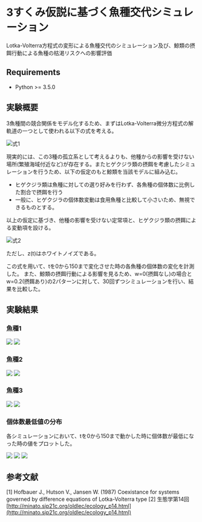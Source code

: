 # 3すくみ仮説に基づく魚種交代シミュレーション

Lotka-Volterra方程式の変形による魚種交代のシミュレーション及び、鯨類の摂餌行動による魚種の枯渇リスクへの影響評価

## Requirements

- Python >= 3.5.0

## 実験概要

3魚種間の競合関係をモデル化するため、まずはLotka-Volterra微分方程式の解軌道の一つとして使われる以下の式を考える。

![式1](./images/0.png)

現実的には、この3種の孤立系として考えるよりも、他種からの影響を受けない場所(繁殖海域付近など)が存在する。またヒゲクジラ類の摂餌を考慮したシミュレーションを行うため、以下の仮定のもと鯨類を当該モデルに組み込む。

- ヒゲクジラ類は魚種に対しての選り好みを行わず、各魚種の個体数に比例した割合で摂餌を行う
- 一般に、ヒゲクジラの個体数変動は食用魚種と比較して小さいため、無視できるものとする。

以上の仮定に基づき、他種の影響を受けない定常項と、ヒゲクジラ類の摂餌による変動項を設ける。

![式2](./images/1.png)

ただし、z(t)はホワイトノイズである。

この式を用いて、tを0から150まで変化させた時の各魚種の個体数の変化を計測した。
また、鯨類の摂餌行動による影響を見るため、w=0(摂餌なし)の場合とw=0.2(摂餌あり)の2パターンに対して、30回ずつシミュレーションを行い、結果を比較した。

## 実験結果

### 魚種1

![](./images/0/alpha_merged_0.png)
![](./images/1/alpha_merged_0.png)

### 魚種2

![](./images/0/alpha_merged_1.png)
![](./images/1/alpha_merged_1.png)

### 魚種3

![](./images/0/alpha_merged_2.png)
![](./images/1/alpha_merged_2.png)

### 個体数最低値の分布

各シミュレーションにおいて、tを0から150まで動かした時に個体数が最低になった時の値をプロットした。

![](./images/compare_results/compare_0.png)
![](./images/compare_results/compare_1.png)
![](./images/compare_results/compare_2.png)


## 参考文献

[1] Hofbauer J., Hutson V., Jansen W. (1987) Coexistance for systems governed by difference equations of Lotka-Volterra type
[2] 生態学第14回 [http://minato.sip21c.org/oldlec/ecology_p14.html](http://minato.sip21c.org/oldlec/ecology_p14.html)
